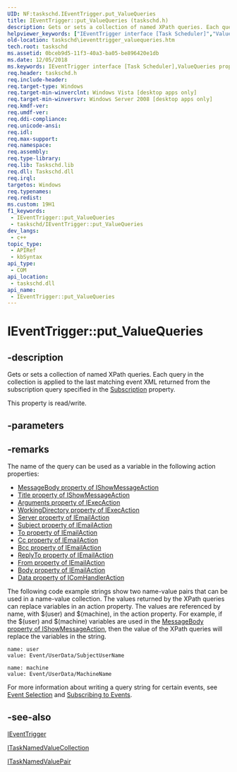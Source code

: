 ```yaml
---
UID: NF:taskschd.IEventTrigger.put_ValueQueries
title: IEventTrigger::put_ValueQueries (taskschd.h)
description: Gets or sets a collection of named XPath queries. Each query in the collection is applied to the last matching event XML returned from the subscription query specified in the Subscription property.
helpviewer_keywords: ["IEventTrigger interface [Task Scheduler]","ValueQueries property","IEventTrigger.ValueQueries","IEventTrigger.put_ValueQueries","IEventTrigger::ValueQueries","IEventTrigger::get_ValueQueries","IEventTrigger::put_ValueQueries","ValueQueries property [Task Scheduler]","ValueQueries property [Task Scheduler]","IEventTrigger interface","put_ValueQueries","taskschd.ieventtrigger_valuequeries","taskschd/IEventTrigger::ValueQueries","taskschd/IEventTrigger::get_ValueQueries","taskschd/IEventTrigger::put_ValueQueries"]
old-location: taskschd\ieventtrigger_valuequeries.htm
tech.root: taskschd
ms.assetid: 0bceb9d5-11f3-40a3-ba05-be896420e1db
ms.date: 12/05/2018
ms.keywords: IEventTrigger interface [Task Scheduler],ValueQueries property, IEventTrigger.ValueQueries, IEventTrigger.put_ValueQueries, IEventTrigger::ValueQueries, IEventTrigger::get_ValueQueries, IEventTrigger::put_ValueQueries, ValueQueries property [Task Scheduler], ValueQueries property [Task Scheduler],IEventTrigger interface, put_ValueQueries, taskschd.ieventtrigger_valuequeries, taskschd/IEventTrigger::ValueQueries, taskschd/IEventTrigger::get_ValueQueries, taskschd/IEventTrigger::put_ValueQueries
req.header: taskschd.h
req.include-header: 
req.target-type: Windows
req.target-min-winverclnt: Windows Vista [desktop apps only]
req.target-min-winversvr: Windows Server 2008 [desktop apps only]
req.kmdf-ver: 
req.umdf-ver: 
req.ddi-compliance: 
req.unicode-ansi: 
req.idl: 
req.max-support: 
req.namespace: 
req.assembly: 
req.type-library: 
req.lib: Taskschd.lib
req.dll: Taskschd.dll
req.irql: 
targetos: Windows
req.typenames: 
req.redist: 
ms.custom: 19H1
f1_keywords:
 - IEventTrigger::put_ValueQueries
 - taskschd/IEventTrigger::put_ValueQueries
dev_langs:
 - c++
topic_type:
 - APIRef
 - kbSyntax
api_type:
 - COM
api_location:
 - taskschd.dll
api_name:
 - IEventTrigger::put_ValueQueries
---
```


# IEventTrigger::put_ValueQueries


## -description

Gets or sets a collection of named XPath queries. Each query in the collection is applied to the last matching event XML returned from the subscription query specified in the <a href="/windows/desktop/api/taskschd/nf-taskschd-ieventtrigger-get_subscription">Subscription</a> property. 

This property is read/write.

## -parameters

## -remarks

The name of the query can be used as a variable in the following action properties:<ul>
<li>
<a href="/windows/desktop/api/taskschd/nf-taskschd-ishowmessageaction-get_messagebody">MessageBody property of IShowMessageAction</a>
</li>
<li>
<a href="/windows/desktop/api/taskschd/nf-taskschd-ishowmessageaction-get_title">Title property of IShowMessageAction</a>
</li>
<li>
<a href="/windows/desktop/api/taskschd/nf-taskschd-iexecaction-get_arguments">Arguments property of IExecAction</a>
</li>
<li>
<a href="/windows/desktop/api/taskschd/nf-taskschd-iexecaction-get_workingdirectory">WorkingDirectory property of IExecAction</a>
</li>
<li>
<a href="/windows/desktop/api/taskschd/nf-taskschd-iemailaction-get_server">Server property of IEmailAction</a>
</li>
<li>
<a href="/windows/desktop/api/taskschd/nf-taskschd-iemailaction-get_subject">Subject property of IEmailAction</a>
</li>
<li>
<a href="/windows/desktop/api/taskschd/nf-taskschd-iemailaction-get_to">To property of IEmailAction</a>
</li>
<li>
<a href="/windows/desktop/api/taskschd/nf-taskschd-iemailaction-get_cc">Cc property of IEmailAction</a>
</li>
<li>
<a href="/windows/desktop/api/taskschd/nf-taskschd-iemailaction-get_bcc">Bcc property of IEmailAction</a>
</li>
<li>
<a href="/windows/desktop/api/taskschd/nf-taskschd-iemailaction-get_replyto">ReplyTo property of IEmailAction</a>
</li>
<li>
<a href="/windows/desktop/api/taskschd/nf-taskschd-iemailaction-get_from">From property of IEmailAction</a>
</li>
<li>
<a href="/windows/desktop/api/taskschd/nf-taskschd-iemailaction-get_body">Body property of IEmailAction</a>
</li>
<li>
<a href="/windows/desktop/api/taskschd/nf-taskschd-icomhandleraction-get_data">Data property of IComHandlerAction</a>
</li>
</ul>


The following  code example strings show two name-value pairs that can  be used in a name-value collection.
The values returned by the XPath queries can replace variables in an action property. The values are referenced by name,  with $(user) and $(machine), in the action property. For example, if the $(user) and $(machine) variables are used in the <a href="/windows/desktop/api/taskschd/nf-taskschd-ishowmessageaction-get_messagebody">MessageBody property of IShowMessageAction</a>, then the value of the XPath queries will replace the variables in the string.

<pre class="syntax" xml:space="preserve"><code>name: user
value: Event/UserData/SubjectUserName

name: machine
value: Event/UserData/MachineName</code></pre>
For more information about writing a query string for certain events, see <a href="/previous-versions//aa385231(v=vs.85)">Event Selection</a> and <a href="/windows/win32/wes/subscribing-to-events">Subscribing to Events</a>.

## -see-also

<a href="/windows/desktop/api/taskschd/nn-taskschd-ieventtrigger">IEventTrigger</a>



<a href="/windows/desktop/api/taskschd/nn-taskschd-itasknamedvaluecollection">ITaskNamedValueCollection</a>



<a href="/windows/desktop/api/taskschd/nn-taskschd-itasknamedvaluepair">ITaskNamedValuePair</a>

